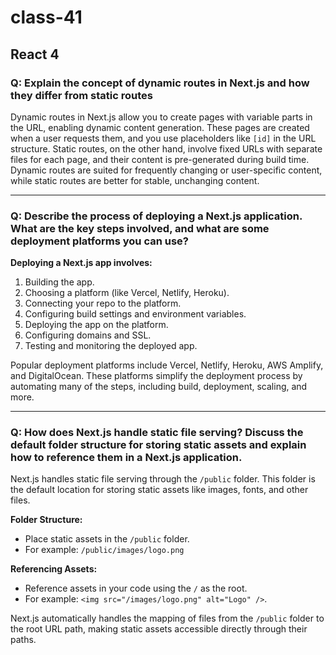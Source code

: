 # class-41

## React 4

### Q: Explain the concept of dynamic routes in Next.js and how they differ from static routes

Dynamic routes in Next.js allow you to create pages with variable parts in the URL, enabling dynamic content generation. These pages are created when a user requests them, and you use placeholders like `[id]` in the URL structure. Static routes, on the other hand, involve fixed URLs with separate files for each page, and their content is pre-generated during build time. Dynamic routes are suited for frequently changing or user-specific content, while static routes are better for stable, unchanging content.

-------

### Q: Describe the process of deploying a Next.js application. What are the key steps involved, and what are some deployment platforms you can use?

**Deploying a Next.js app involves:**

1. Building the app.
2. Choosing a platform (like Vercel, Netlify, Heroku).
3. Connecting your repo to the platform.
4. Configuring build settings and environment variables.
5. Deploying the app on the platform.
6. Configuring domains and SSL.
7. Testing and monitoring the deployed app.

Popular deployment platforms include Vercel, Netlify, Heroku, AWS Amplify, and DigitalOcean. These platforms simplify the deployment process by automating many of the steps, including build, deployment, scaling, and more.

--------

### Q: How does Next.js handle static file serving? Discuss the default folder structure for storing static assets and explain how to reference them in a Next.js application. 

Next.js handles static file serving through the `/public` folder. This folder is the default location for storing static assets like images, fonts, and other files.

**Folder Structure:**

- Place static assets in the `/public` folder.
- For example: `/public/images/logo.png`

**Referencing Assets:**

- Reference assets in your code using the `/` as the root.
- For example: `<img src="/images/logo.png" alt="Logo" />`.

Next.js automatically handles the mapping of files from the `/public` folder to the root URL path, making static assets accessible directly through their paths.